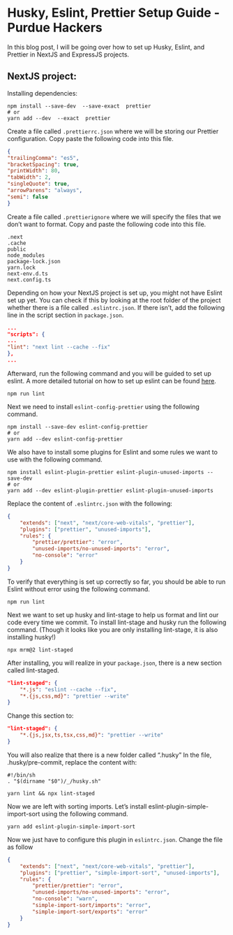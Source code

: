 # Husky, Eslint, Prettier Setup Guide - Purdue Hackers
In this blog post, I will be going over how to set up Husky, Eslint, and Prettier in NextJS and ExpressJS projects.
## NextJS project:
Installing dependencies:
```terminal
npm install --save-dev  --save-exact  prettier  
# or  
yarn add --dev  --exact  prettier
```
Create a file called ```.prettierrc.json``` where we will be storing our Prettier configuration. Copy paste the following code into this file.
```.prettierrc.json
{  
"trailingComma": "es5",  
"bracketSpacing": true,  
"printWidth": 80,  
"tabWidth": 2,  
"singleQuote": true,  
"arrowParens": "always",  
"semi": false  
}
```
Create a file called ```.prettierignore``` where we will specify the files that we don’t want to format. Copy and paste the following code into this file.
```.prettierignore
.next  
.cache  
public  
node_modules  
package-lock.json  
yarn.lock  
next-env.d.ts  
next.config.ts
```
Depending on how your NextJS project is set up, you might not have Eslint set up yet. You can check if this by looking at the root folder of the project whether there is a file called ```.eslintrc.json```. If there isn’t, add the following line in the script section in ```package.json```.
```package.json
...  
"scripts": {  
...  
"lint": "next lint --cache --fix"  
},  
...
```
Afterward, run the following command and you will be guided to set up eslint. A more detailed tutorial on how to set up eslint can be found [here](https://nextjs.org/docs/pages/building-your-application/configuring/eslint).
```
npm run lint
```
Next we need to install ```eslint-config-prettier``` using the following command.
```terminal
npm install --save-dev eslint-config-prettier  
# or  
yarn add --dev eslint-config-prettier
```
We also have to install some plugins for Eslint and some rules we want to use with the following command.
```terminal
npm install eslint-plugin-prettier eslint-plugin-unused-imports --save-dev  
# or  
yarn add --dev eslint-plugin-prettier eslint-plugin-unused-imports
```
Replace the content of ```.eslintrc.json``` with the following:
```.eslintrc.json
{  
	"extends": ["next", "next/core-web-vitals", "prettier"],  
	"plugins": ["prettier", "unused-imports"],  
	"rules": {  
		"prettier/prettier": "error",  
		"unused-imports/no-unused-imports": "error",  
		"no-console": "error"  
	}  
}
```
To verify that everything is set up correctly so far, you should be able to run Eslint without error using the following command.
```terminal
npm run lint
```
Next we want to set up husky and lint-stage to help us format and lint our code every time we commit.
To install lint-stage and husky run the following command. (Though it looks like you are only installing lint-stage, it is also installing husky!)
```terminal
npx mrm@2 lint-staged
```
After installing, you will realize in your ```package.json```, there is a new section called lint-staged.
```package.json
"lint-staged": {  
	"*.js": "eslint --cache --fix",  
	"*.{js,css,md}": "prettier --write"  
}
```
Change this section to:
```package.json
"lint-staged": {  
	"*.{js,jsx,ts,tsx,css,md}": "prettier --write"  
}
```
You will also realize that there is a new folder called “.husky”
In the file, .husky/pre-commit, replace the content with:
```.husky/pre-commit
#!/bin/sh  
. "$(dirname "$0")/_/husky.sh"  
  
yarn lint && npx lint-staged
```
Now we are left with sorting imports. Let’s install eslint-plugin-simple-import-sort using the following command.
```terminal
yarn add eslint-plugin-simple-import-sort
```
Now we just have to configure this plugin in ```eslintrc.json```. Change the file as follow
```.eslintrc.json
{  
	"extends": ["next", "next/core-web-vitals", "prettier"],  
	"plugins": ["prettier", "simple-import-sort", "unused-imports"],  
	"rules": {  
		"prettier/prettier": "error",  
		"unused-imports/no-unused-imports": "error",  
		"no-console": "warn",  
		"simple-import-sort/imports": "error",  
		"simple-import-sort/exports": "error"  
	}  
}
```

